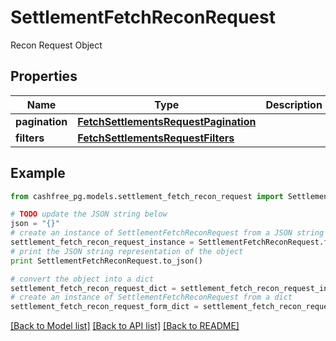 # SettlementFetchReconRequest

Recon Request Object

## Properties
Name | Type | Description | Notes
------------ | ------------- | ------------- | -------------
**pagination** | [**FetchSettlementsRequestPagination**](FetchSettlementsRequestPagination.md) |  | 
**filters** | [**FetchSettlementsRequestFilters**](FetchSettlementsRequestFilters.md) |  | 

## Example

```python
from cashfree_pg.models.settlement_fetch_recon_request import SettlementFetchReconRequest

# TODO update the JSON string below
json = "{}"
# create an instance of SettlementFetchReconRequest from a JSON string
settlement_fetch_recon_request_instance = SettlementFetchReconRequest.from_json(json)
# print the JSON string representation of the object
print SettlementFetchReconRequest.to_json()

# convert the object into a dict
settlement_fetch_recon_request_dict = settlement_fetch_recon_request_instance.to_dict()
# create an instance of SettlementFetchReconRequest from a dict
settlement_fetch_recon_request_form_dict = settlement_fetch_recon_request.from_dict(settlement_fetch_recon_request_dict)
```
[[Back to Model list]](../README.md#documentation-for-models) [[Back to API list]](../README.md#documentation-for-api-endpoints) [[Back to README]](../README.md)


